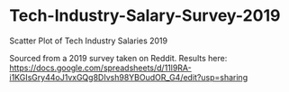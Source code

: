 # Tech-Industry-Salary-Survey-2019
 Scatter Plot of Tech Industry Salaries 2019

Sourced from a 2019 survey taken on Reddit. Results here: https://docs.google.com/spreadsheets/d/11l9RA-i1KGIsGry44oJ1vxGQg8DIvsh98YBOudOR_G4/edit?usp=sharing

